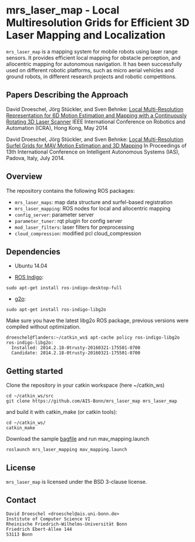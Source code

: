 
mrs_laser_map - Local Multiresolution Grids for Efficient 3D Laser Mapping and Localization
=====================================================================

`mrs_laser_map` is a mapping system for mobile robots using laser range sensors. 
It provides efficient local mapping for obstacle perception, and allocentric mapping 
for autonomous navigation. It has been successfully used on different 
robotic platforms, such as micro aerial vehicles and ground robots, in 
different research projects and robotic competitions.


Papers Describing the Approach 
--------

David Droeschel, Jörg Stückler, and Sven Behnke: [Local Multi-Resolution Representation for 6D Motion Estimation and Mapping with a Continuously Rotating 3D Laser Scanner](http://ais.uni-bonn.de/papers/ICRA_2014_Droeschel.pdf) IEEE International Conference on Robotics and Automation (ICRA), Hong Kong, May 2014 

David Droeschel, Jörg Stückler, and Sven Behnke: [Local Multi-Resolution Surfel Grids for MAV Motion Estimation and 3D Mapping](http://ais.uni-bonn.de/papers/IAS_2014_Droeschel_MAV-Mapping.pdf) In Proceedings of 13th International Conference on Intelligent Autonomous Systems (IAS), Padova, Italy, July 2014. 

Overview 
--------

The repository contains the following ROS packages:

* `mrs_laser_maps`: map data structure and surfel-based registration
* `mrs_laser_mapping`: ROS nodes for local and allocentric mapping
* `config_server`: parameter server 
* `parameter_tuner`: rqt plugin for config server
* `mod_laser_filters`: laser filters for preprocessing
* `cloud_compression`: modified pcl cloud_compression 

        
Dependencies
---------------

* Ubuntu 14.04 

* [ROS Indigo](http://www.ros.org/wiki/indigo/Installation/Ubuntu):
~~~~~~~~~~~~~~~~~~~~~~~~~~~~~~~{.sh}
sudo apt-get install ros-indigo-desktop-full
~~~~~~~~~~~~~~~~~~~~~~~~~~~~~~~
* [g2o](https://openslam.org/g2o.html):
~~~~~~~~~~~~~~~~~~~~~~~~~~~~~~~{.sh}
sudo apt-get install ros-indigo-libg2o
~~~~~~~~~~~~~~~~~~~~~~~~~~~~~~~

Make sure you have the latest libg2o ROS package, previous versions were compiled without optimization.
~~~~~~~~~~~~~~~~~~~~~~~~~~~~~~~{.sh}
droeschel@flanders:~/catkin_ws$ apt-cache policy ros-indigo-libg2o
ros-indigo-libg2o:
  Installed: 2014.2.18-0trusty-20160321-175501-0700
  Candidate: 2014.2.18-0trusty-20160321-175501-0700
~~~~~~~~~~~~~~~~~~~~~~~~~~~~~~~

Getting started
---------------

Clone the repository in your catkin workspace (here ~/catkin_ws)
~~~~~~~~~~~~~~~~~~~~~~~~~~~~~~~{.sh}
cd ~/catkin_ws/src 
git clone https://github.com/AIS-Bonn/mrs_laser_map mrs_laser_map
~~~~~~~~~~~~~~~~~~~~~~~~~~~~~~~

and build it with catkin_make (or catkin tools):
~~~~~~~~~~~~~~~~~~~~~~~~~~~~~~~{.sh}
cd ~/catkin_ws/
catkin_make
~~~~~~~~~~~~~~~~~~~~~~~~~~~~~~~

Download the sample [bagfile](http://www.ais.uni-bonn.de/~droeschel/bags/mav_2.bag) and run mav_mapping.launch
~~~~~~~~~~~~~~~~~~~~~~~~~~~~~~~{.sh}
roslaunch mrs_laser_mapping mav_mapping.launch
~~~~~~~~~~~~~~~~~~~~~~~~~~~~~~~

License
-------

`mrs_laser_map` is licensed under the BSD 3-clause license.

Contact
-----------------

```
David Droeschel <droeschel@ais.uni-bonn.de>
Institute of Computer Science VI
Rheinische Friedrich-Wilhelms-Universität Bonn
Friedrich Ebert-Allee 144
53113 Bonn
```

